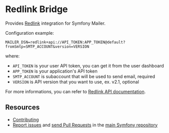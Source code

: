 Redlink Bridge
=================

Provides [Redlink](https://redlink.pl) integration for Symfony Mailer.

Configuration example:

```env
MAILER_DSN=redlink+api://API_TOKEN:APP_TOKEN@default?fromSmtp=SMTP_ACCOUNT&version=VERSION
```

where:
- `API_TOKEN` is your user API token, you can get it from the user dashboard
- `APP_TOKEN` is your application's API token
- `SMTP_ACCOUNT` is subaccount that will be used to send email, required 
- `VERSION` is API version that you want to use, ex. v2.1, optional

For more informations, you can refer to [Redlink API documentation](https://docs.redlink.pl).

Resources
---------

 * [Contributing](https://symfony.com/doc/current/contributing/index.html)
 * [Report issues](https://github.com/symfony/symfony/issues) and
   [send Pull Requests](https://github.com/symfony/symfony/pulls)
   in the [main Symfony repository](https://github.com/symfony/symfony)
